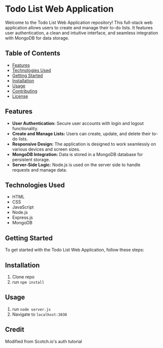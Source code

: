 # Todo List Web Application

Welcome to the Todo List Web Application repository! This full-stack web application allows users to create and manage their to-do lists. It features user authentication, a clean and intuitive interface, and seamless integration with MongoDB for data storage.

## Table of Contents

- [Features](#features)
- [Technologies Used](#technologies-used)
- [Getting Started](#getting-started)
- [Installation](#installation)
- [Usage](#usage)
- [Contributing](#contributing)
- [License](#license)

## Features

- **User Authentication:** Secure user accounts with login and logout functionality.
- **Create and Manage Lists:** Users can create, update, and delete their to-do lists.
- **Responsive Design:** The application is designed to work seamlessly on various devices and screen sizes.
- **MongoDB Integration:** Data is stored in a MongoDB database for persistent storage.
- **Server-Side Logic:** Node.js is used on the server side to handle requests and manage data.

## Technologies Used

- HTML
- CSS
- JavaScript
- Node.js
- Express.js
- MongoDB

## Getting Started

To get started with the Todo List Web Application, follow these steps:

## Installation

1. Clone repo
2. run `npm install`

## Usage

1. run `node server.js`
2. Navigate to `localhost:3030`

## Credit

Modified from Scotch.io's auth tutorial
